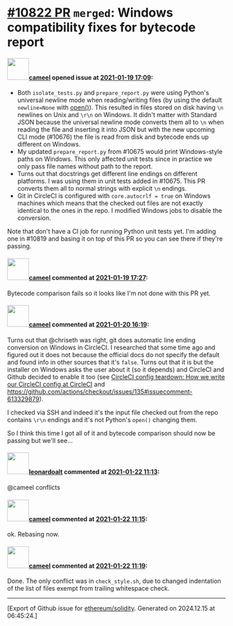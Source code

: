 # [\#10822 PR](https://github.com/ethereum/solidity/pull/10822) `merged`: Windows compatibility fixes for bytecode report

#### <img src="https://avatars.githubusercontent.com/u/137030?v=4" width="50">[cameel](https://github.com/cameel) opened issue at [2021-01-19 17:09](https://github.com/ethereum/solidity/pull/10822):

- Both `isolate_tests.py` and `prepare_report.py` were using Python's universal newline mode when reading/writing files (by using the default `newline=None` with [open()](https://docs.python.org/3/library/functions.html#open)). This resulted in files stored on disk having `\n` newlines on Unix and `\r\n` on Windows. It didn't matter with Standard JSON because the universal newline mode converts them all to `\n` when reading the file and inserting it into JSON but with the new upcoming CLI mode (#10676) the file is read from disk and bytecode ends up different on Windows.
- My updated `prepare_report.py` from #10675 would print Windows-style paths on Windows. This only affected unit tests since in practice we only pass file names without path to the report.
- Turns out that docstrings get different line endings on different platforms. I was using them in unit tests added in #10675. This PR converts them all to normal strings with explicit `\n` endings.
- Git in CircleCI is configured with `core.autocrlf = true` on Windows machines which means that the checked out files are not exactly identical to the ones in the repo. I modified Windows jobs to disable the conversion.

Note that don't have a CI job for running Python unit tests yet. I'm adding one in #10819 and basing it on top of this PR so you can see there if they're passing.

#### <img src="https://avatars.githubusercontent.com/u/137030?v=4" width="50">[cameel](https://github.com/cameel) commented at [2021-01-19 17:27](https://github.com/ethereum/solidity/pull/10822#issuecomment-762997006):

Bytecode comparison fails so it looks like I'm not done with this PR yet.

#### <img src="https://avatars.githubusercontent.com/u/137030?v=4" width="50">[cameel](https://github.com/cameel) commented at [2021-01-20 16:19](https://github.com/ethereum/solidity/pull/10822#issuecomment-763748764):

Turns out that @chriseth was right, git does automatic line ending conversion on Windows in CircleCI. I researched that some time ago and figured out it does not because the official docs do not specify the default and found info in other sources that it's `false`. Turns out that it is but the installer on Windows asks the user about it (so it depends) and CircleCI and Github decided to enable it too (see [CircleCI config teardown: How we write our CircleCI config at CircleCI](https://circleci.com/blog/circleci-config-teardown-how-we-write-our-circleci-config-at-circleci/) and https://github.com/actions/checkout/issues/135#issuecomment-613329879).

I checked via SSH and indeed it's the input file checked out from the repo contains `\r\n` endings and it's not Python's `open()` changing them.

So I think this time I got all of it and bytecode comparison should now be passing but we'll see...

#### <img src="https://avatars.githubusercontent.com/u/504195?u=ce2facd14af9fd474ebff49f0d44891f56f7500f&v=4" width="50">[leonardoalt](https://github.com/leonardoalt) commented at [2021-01-22 11:13](https://github.com/ethereum/solidity/pull/10822#issuecomment-765330219):

@cameel conflicts

#### <img src="https://avatars.githubusercontent.com/u/137030?v=4" width="50">[cameel](https://github.com/cameel) commented at [2021-01-22 11:15](https://github.com/ethereum/solidity/pull/10822#issuecomment-765331041):

ok. Rebasing now.

#### <img src="https://avatars.githubusercontent.com/u/137030?v=4" width="50">[cameel](https://github.com/cameel) commented at [2021-01-22 11:19](https://github.com/ethereum/solidity/pull/10822#issuecomment-765333351):

Done. The only conflict was in `check_style.sh`, due to changed indentation of the list of files exempt from trailing whitespace check.


-------------------------------------------------------------------------------



[Export of Github issue for [ethereum/solidity](https://github.com/ethereum/solidity). Generated on 2024.12.15 at 06:45:24.]

